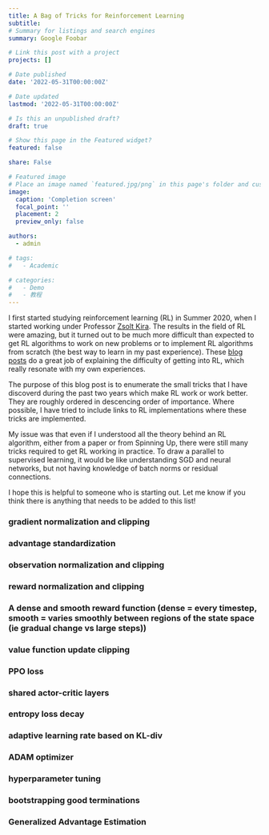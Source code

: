 ```yaml
---
title: A Bag of Tricks for Reinforcement Learning
subtitle:
# Summary for listings and search engines
summary: Google Foobar

# Link this post with a project
projects: []

# Date published
date: '2022-05-31T00:00:00Z'

# Date updated
lastmod: '2022-05-31T00:00:00Z'

# Is this an unpublished draft?
draft: true

# Show this page in the Featured widget?
featured: false

share: False

# Featured image
# Place an image named `featured.jpg/png` in this page's folder and customize its options here.
image:
  caption: 'Completion screen'
  focal_point: ''
  placement: 2
  preview_only: false

authors:
  - admin

# tags:
#   - Academic

# categories:
#   - Demo
#   - 教程
---
```


I first started studying reinforcement learning (RL) in Summer 2020, when I started
working under Professor [Zsolt Kira](https://faculty.cc.gatech.edu/~zk15/). The results in the field of RL were amazing, but it turned out to be much more difficult than expected to get RL algorithms to work on new problems or to implement RL algorithms from scratch (the best way to learn in my past experience). These [blog](https://www.alexirpan.com/2018/02/14/rl-hard.html#:~:text=Often%2C%20it%20doesn't%2C,out%20of%20the%20RL%20algorithm.) [posts](https://andyljones.com/posts/rl-debugging.html) do a great job of explaining the difficulty of getting into RL, which really resonate with my own experiences.

The purpose of this blog post is to enumerate the small tricks that I have discoverd during the past two years which make RL work or work better. They are roughly ordered in descencing order of importance. Where possible, I have tried to include links to RL implementations where these tricks are implemented.

My issue was that even if I understood all the theory behind an RL algorithm, either from a paper or from Spinning Up, there were still many tricks required to get RL working in practice. To draw a parallel to supervised learning, it would be like understanding SGD and neural networks, but not having knowledge of batch norms or residual connections.

I hope this is helpful to someone who is starting out. Let me know if you think there is anything that needs to be added to this list!

### gradient normalization and clipping
### advantage standardization
### observation normalization and clipping
### reward normalization and clipping
### A dense and smooth reward function (dense = every timestep, smooth = varies smoothly between regions of the state space (ie gradual change vs large steps))
### value function update clipping
### PPO loss
### shared actor-critic layers
### entropy loss decay
### adaptive learning rate based on KL-div
### ADAM optimizer
### hyperparameter tuning
### bootstrapping good terminations
### Generalized Advantage Estimation

